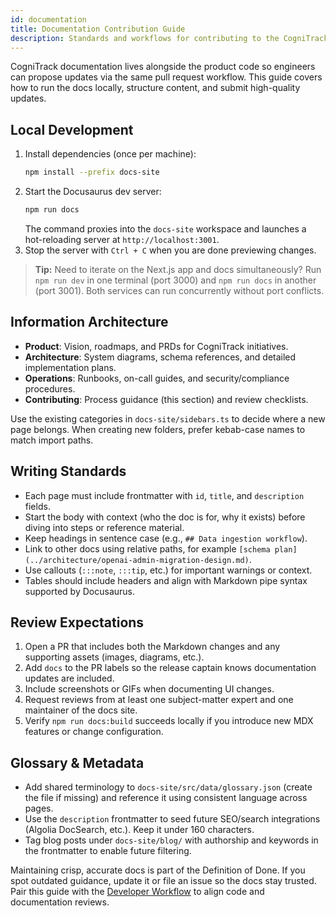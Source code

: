 ```yaml
---
id: documentation
title: Documentation Contribution Guide
description: Standards and workflows for contributing to the CogniTrack Docusaurus site.
---
```


CogniTrack documentation lives alongside the product code so engineers can propose updates via the same pull request workflow. This guide covers how to run the docs locally, structure content, and submit high-quality updates.

## Local Development

1. Install dependencies (once per machine):
   ```bash
   npm install --prefix docs-site
   ```
2. Start the Docusaurus dev server:
   ```bash
   npm run docs
   ```
   The command proxies into the `docs-site` workspace and launches a hot-reloading server at `http://localhost:3001`.
3. Stop the server with `Ctrl + C` when you are done previewing changes.

> **Tip:** Need to iterate on the Next.js app and docs simultaneously? Run `npm run dev` in one terminal (port 3000) and `npm run docs` in another (port 3001). Both services can run concurrently without port conflicts.

## Information Architecture

- **Product**: Vision, roadmaps, and PRDs for CogniTrack initiatives.
- **Architecture**: System diagrams, schema references, and detailed implementation plans.
- **Operations**: Runbooks, on-call guides, and security/compliance procedures.
- **Contributing**: Process guidance (this section) and review checklists.

Use the existing categories in `docs-site/sidebars.ts` to decide where a new page belongs. When creating new folders, prefer kebab-case names to match import paths.

## Writing Standards

- Each page must include frontmatter with `id`, `title`, and `description` fields.
- Start the body with context (who the doc is for, why it exists) before diving into steps or reference material.
- Keep headings in sentence case (e.g., `## Data ingestion workflow`).
- Link to other docs using relative paths, for example `[schema plan](../architecture/openai-admin-migration-design.md)`.
- Use callouts (`:::note`, `:::tip`, etc.) for important warnings or context.
- Tables should include headers and align with Markdown pipe syntax supported by Docusaurus.

## Review Expectations

1. Open a PR that includes both the Markdown changes and any supporting assets (images, diagrams, etc.).
2. Add `docs` to the PR labels so the release captain knows documentation updates are included.
3. Include screenshots or GIFs when documenting UI changes.
4. Request reviews from at least one subject-matter expert and one maintainer of the docs site.
5. Verify `npm run docs:build` succeeds locally if you introduce new MDX features or change configuration.

## Glossary & Metadata

- Add shared terminology to `docs-site/src/data/glossary.json` (create the file if missing) and reference it using consistent language across pages.
- Use the `description` frontmatter to seed future SEO/search integrations (Algolia DocSearch, etc.). Keep it under 160 characters.
- Tag blog posts under `docs-site/blog/` with authorship and keywords in the frontmatter to enable future filtering.

Maintaining crisp, accurate docs is part of the Definition of Done. If you spot outdated guidance, update it or file an issue so the docs stay trusted. Pair this guide with the [Developer Workflow](developer-workflow.md) to align code and documentation reviews.
